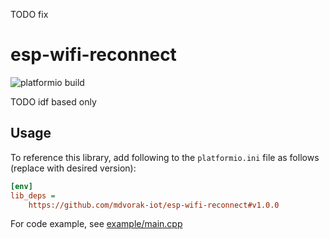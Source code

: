 TODO fix

# esp-wifi-reconnect

![platformio build](https://github.com/mdvorak-iot/esp-wifi-reconnect/workflows/platformio%20build/badge.svg)

TODO idf based only

## Usage

To reference this library, add following to the `platformio.ini` file as follows (replace with desired version):

```ini
[env]
lib_deps =
    https://github.com/mdvorak-iot/esp-wifi-reconnect#v1.0.0
```

For code example, see [example/main.cpp](example/main.cpp)
